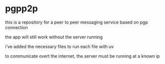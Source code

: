 # pgpp2p
this is a repository for a peer to peer messaging service based on pgp connection

the app will still work without the server running

i've added the necessary files to run each file with uv

to communicate overt the internet, the server must be running at a known ip
